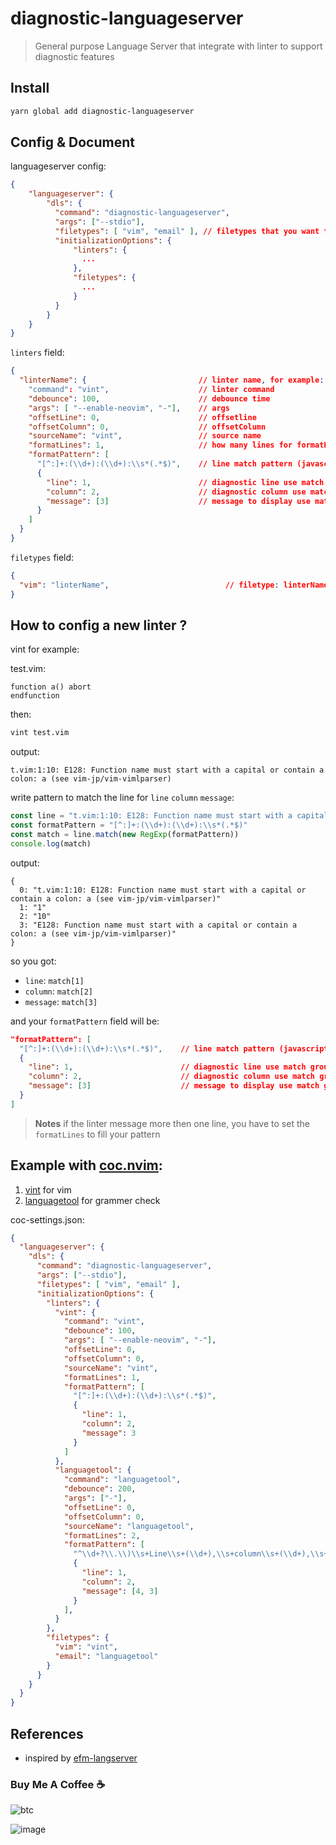 # diagnostic-languageserver

> General purpose Language Server that integrate with linter to support diagnostic features

## Install

``` bash
yarn global add diagnostic-languageserver
```

## Config & Document

languageserver config:
``` json
{
    "languageserver": {
        "dls": {
          "command": "diagnostic-languageserver",
          "args": ["--stdio"],
          "filetypes": [ "vim", "email" ], // filetypes that you want to enable this lsp
          "initializationOptions": {
              "linters": {
                ...
              },
              "filetypes": {
                ...
              }
          }
        }
    }
}
```

`linters` field:

```json
{
  "linterName": {                         // linter name, for example: vint
    "command": "vint",                    // linter command
    "debounce": 100,                      // debounce time
    "args": [ "--enable-neovim", "-"],    // args
    "offsetLine": 0,                      // offsetline
    "offsetColumn": 0,                    // offsetColumn
    "sourceName": "vint",                 // source name
    "formatLines": 1,                     // how many lines for formatPattern[0] to match
    "formatPattern": [
      "[^:]+:(\\d+):(\\d+):\\s*(.*$)",    // line match pattern (javascript regex)
      {
        "line": 1,                        // diagnostic line use match group 1
        "column": 2,                      // diagnostic column use match group 2
        "message": [3]                    // message to display use match group 3
      }
    ]
  }
}
```

`filetypes` field:

```json
{
  "vim": "linterName",                          // filetype: linterName or linterName[]
}
```

## How to config a new linter ?

vint for example:

test.vim:

``` vim
function a() abort
endfunction
```

then:
```bash
vint test.vim
```

output:

```text
t.vim:1:10: E128: Function name must start with a capital or contain a colon: a (see vim-jp/vim-vimlparser)
```

write pattern to match the line for `line` `column` `message`:

```javascript
const line = "t.vim:1:10: E128: Function name must start with a capital or contain a colon: a (see vim-jp/vim-vimlparser)"
const formatPattern = "[^:]+:(\\d+):(\\d+):\\s*(.*$)"
const match = line.match(new RegExp(formatPattern))
console.log(match)
```

output:

```text
{
  0: "t.vim:1:10: E128: Function name must start with a capital or contain a colon: a (see vim-jp/vim-vimlparser)"
  1: "1"
  2: "10"
  3: "E128: Function name must start with a capital or contain a colon: a (see vim-jp/vim-vimlparser)"
}
```

so you got:

- `line`: `match[1]`
- `column`: `match[2]`
- `message`: `match[3]`

and your `formatPattern` field will be:

```json
"formatPattern": [
  "[^:]+:(\\d+):(\\d+):\\s*(.*$)",    // line match pattern (javascript regex)
  {
    "line": 1,                        // diagnostic line use match group 1
    "column": 2,                      // diagnostic column use match group 2
    "message": [3]                    // message to display use match group 3
  }
]
```

> **Notes**
> if the linter message more then one line, you have to set the `formatLines` to fill your pattern

## Example with [coc.nvim](https://github.com/neoclide/coc.nvim):

1. [vint](https://github.com/Kuniwak/vint) for vim
2. [languagetool](https://github.com/languagetool-org/languagetool) for grammer check

coc-settings.json:

``` json
{
  "languageserver": {
    "dls": {
      "command": "diagnostic-languageserver",
      "args": ["--stdio"],
      "filetypes": [ "vim", "email" ],
      "initializationOptions": {
        "linters": {
          "vint": {
            "command": "vint",
            "debounce": 100,
            "args": [ "--enable-neovim", "-"],
            "offsetLine": 0,
            "offsetColumn": 0,
            "sourceName": "vint",
            "formatLines": 1,
            "formatPattern": [
              "[^:]+:(\\d+):(\\d+):\\s*(.*$)",
              {
                "line": 1,
                "column": 2,
                "message": 3
              }
            ]
          },
          "languagetool": {
            "command": "languagetool",
            "debounce": 200,
            "args": ["-"],
            "offsetLine": 0,
            "offsetColumn": 0,
            "sourceName": "languagetool",
            "formatLines": 2,
            "formatPattern": [
              "^\\d+?\\.\\)\\s+Line\\s+(\\d+),\\s+column\\s+(\\d+),\\s+([^\\n]+)\nMessage:\\s+(.*)$",
              {
                "line": 1,
                "column": 2,
                "message": [4, 3]
              }
            ],
          }
        },
        "filetypes": {
          "vim": "vint",
          "email": "languagetool"
        }
      }
    }
  }
}
```

## References

- inspired by [efm-langserver](https://github.com/mattn/efm-langserver)

### Buy Me A Coffee ☕️

![btc](https://img.shields.io/keybase/btc/iamcco.svg?style=popout-square)

![image](https://user-images.githubusercontent.com/5492542/42771079-962216b0-8958-11e8-81c0-520363ce1059.png)
